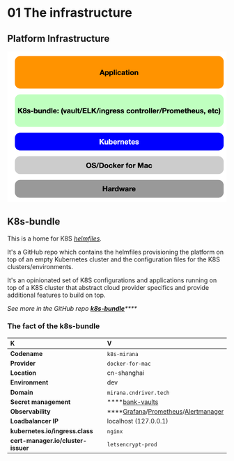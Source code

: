 # 01 The infrastructure

## Platform Infrastructure

![](../.gitbook/assets/image%20%2812%29.png)

## K8s-bundle

This is a home for K8S [_helmfiles_](https://github.com/roboll/helmfile)_._ 

It's a GitHub repo which contains the helmfiles provisioning the platform on top of an empty Kubernetes cluster and the configuration files for the K8S clusters/environments. 

It's an opinionated set of K8S configurations and applications running on top of a K8S cluster that abstract cloud provider specifics and provide additional features to build on top.

_See more in the GitHub repo_ [_**k8s-bundle**_](https://github.com/georgedriver/k8s-bundle)_\*\*\*\*_

### The fact of the k8s-bundle

| K | V |
| :--- | :--- |
| **Codename** | `k8s-mirana` |
| **Provider** | `docker-for-mac` |
| **Location** | cn-shanghai |
| **Environment** | dev |
| **Domain** | `mirana.cndriver.tech` |
| **Secret management** | \*\*\*\*[bank-vaults](https://github.com/banzaicloud/bank-vaults) |
| **Observability** | \*\*\*\*[Grafana](http://grafana.com)/[Prometheus](https://prometheus.io)/[Alertmanager](https://prometheus.io/docs/alerting/alertmanager/) |
| **Loadbalancer IP** | localhost \(127.0.0.1\) |
| **kubernetes.io/ingress.class** | `nginx` |
| **cert-manager.io/cluster-issuer** | `letsencrypt-prod` |

## 

